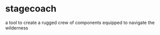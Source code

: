 stagecoach
==========

a tool to create a rugged crew of components equipped to navigate the wilderness